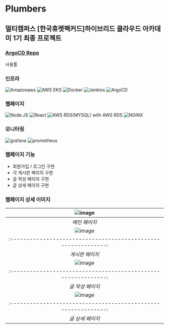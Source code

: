 # Plumbers
## 멀티캠퍼스 [한국휴렛팩커드]하이브리드 클라우드 아카데미 1기 최종 프로젝트 

### [ArgoCD Repo](https://github.com/multicampus-plumber/argocd)

사용툴 
### 인프라
![Amazonaws](https://img.shields.io/badge/-AWS-232F3E?style=flat-square&logo=Amazonaws&logoColor=white)
![AWS EKS](https://img.shields.io/badge/-AWSEKS-FF9900?style=flat-square&logo=amazoneks&logoColor=white)
![Docker](https://img.shields.io/badge/-Docker-2496ED?style=flat-square&logo=docker&logoColor=white)
![Jenkins](https://img.shields.io/badge/-Jenkins-D24939?style=flat-square&logo=Jenkins&logoColor=white)
![ArgoCD](https://img.shields.io/badge/-ArgoCD-EF7B4D?style=flat-square&logo=Argo&logoColor=white)
### 웹페이지
![Node.JS](https://img.shields.io/badge/-Node.JS-339933?style=flat&logo=nodedotjs&logoColor=black)
![React](https://img.shields.io/badge/-React-61DAFB?style=flat&logo=react&logoColor=black)
![AWS RDS(MYSQL)](https://img.shields.io/badge/-MYSQL-4479A1?style=flat&logo=mysql&logoColor=black) with AWS RDS
![NGINX](https://img.shields.io/badge/-nginx-009639?style=flat&logo=nginx&logoColor=black)
### 모니터링
![grafana](https://img.shields.io/badge/-Grafana-F46800?style=flat&logo=grafana&logoColor=black)
![prometheus](https://img.shields.io/badge/-Prometheus-E6522C?style=flat&logo=prometheus&logoColor=black)

### 웹페이지 기능
- 회원가입 / 로그인 구현
- 각 게시판 페이지 구현
- 글 작성 페이지 구현
- 글 상세 페이지 구현

### 웹페이지 상세 이미지
| ![image](https://github.com/multicampus-plumber/jenkins/assets/112372296/627f42a7-ebe0-4c8e-8e96-e3ce3f2a5374) | 
| :------------------------------------------------------------: |
| _메인 페이지_|
| ![image](https://github.com/multicampus-plumber/jenkins/assets/112372296/59fd49ae-c30c-4833-b7e0-a6e56e134c5a) |
| :------------------------------------------------------------: |
| _게시판 페이지_|
| ![image](https://github.com/multicampus-plumber/jenkins/assets/112372296/f5956f24-07a5-4750-b053-f70d3e0d71c2) |
| :------------------------------------------------------------: |
| _글 작성 페이지_|
|![image](https://github.com/multicampus-plumber/jenkins/assets/112372296/b7a63763-4252-4d84-a767-60cc8207560a)|
| :------------------------------------------------------------: |
| _글 상세 페이지_|
